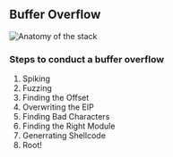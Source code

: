 ## Buffer Overflow

![Anatomy of the stack](stack.png)

### Steps to conduct a buffer overflow
1. Spiking
2. Fuzzing
3. Finding the Offset
4. Overwriting the EIP
5. Finding Bad Characters
6. Finding the Right Module
7. Generrating Shellcode
8. Root!
